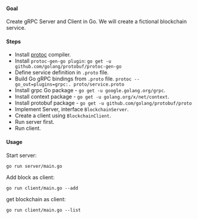 #### Goal

Create gRPC Server and Client in Go. We will create a fictional blockchain service.

#### Steps

 - Install [protoc](https://github.com/google/protobuf/releases) compiler.
 - Install `protoc-gen-go plugin`: `go get -u github.com/golang/protobuf/protoc-gen-go`
 - Define service definition in `.proto` file.
 - Build Go gRPC bindings from `.proto` file. `protoc --go_out=plugins=grpc:. proto/service.proto`
 - Install grpc Go package - `go get -u google.golang.org/grpc`.
 - Install context package - `go get -u golang.org/x/net/context`.
 - Install protobuf package - `go get -u github.com/golang/protobuf/proto`
 - Implement Server, interface `BlockchainServer`.
 - Create a client using `BlockchainClient`.
 - Run server first.
 - Run client.

#### Usage

Start server:
```
go run server/main.go
```

Add block as client:
```
go run client/main.go --add
```

get blockchain as client:
```
go run client/main.go --list
```
